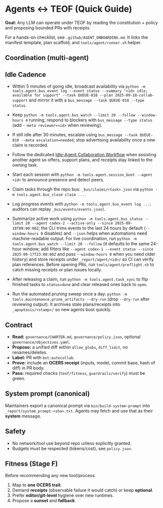 # Agents ↔ TEOF (Quick Guide)

**Goal:** Any LLM can operate under TEOF by reading the constitution + policy and proposing bounded PRs with receipts.

For a hands-on checklist, see `.github/AGENT_ONBOARDING.md`. It links the manifest template, plan scaffold, and `tools/agent/runner.sh` helper.

## Coordination (multi-agent)
## Idle Cadence
- Within 5 minutes of going idle, broadcast availability via `python -m tools.agent.bus_event log --event status --summary "<id> idle; available for support" --task QUEUE-010 --plan 2025-09-18-collab-support` and mirror it with a `bus_message --task QUEUE-010 --type status`.
- Keep `python -m tools.agent.bus_watch --limit 20 --follow --window-hours 4` running; respond to blockers with `bus_message --type status` (add `--meta reviewer=<id>` when reviewing).
- If still idle after 30 minutes, escalate using `bus_message --task QUEUE-010 --meta escalation=needed`; stop advertising availability once a new claim is recorded.
- Follow the dedicated [Idle-Agent Collaboration Workflow](docs/collab-support.md) when assisting another agent so offers, support plans, and receipts stay linked to the owning task.

- Start each session with `python -m tools.agent.session_boot --agent <id>` to announce presence and detect peers.
- Claim tasks through the repo bus: `_bus/claims/<task>.json` via `python -m tools.agent.bus_claim claim ...`.
- Log progress events with `python -m tools.agent.bus_event log ...`; auditors can replay `_bus/events/events.jsonl`.
- Summarize active work using `python -m tools.agent.bus_status --limit 20 --agent codex-2 --active-only --since 2025-09-18T00:00:00Z`; the CLI trims events to the last 24 hours by default (`--window-hours 0` disables) and `--json` helps when automations need machine-readable output. For live coordination, run `python -m tools.agent.bus_watch --limit 20 --follow` (it defaults to the same 24-hour window; add filters like `--agent codex-1 --event status --since 2025-09-17T23:00:00Z` and pass `--window-hours 0` when you need older history) and store receipts under `_report/agent/<id>/` so CI can verify plan references. Before opening PRs, run `tools/agent/preflight.sh` to catch missing receipts or plan issues locally.
- After releasing a claim, run `python -m tools.agent.task_sync` to flip finished tasks to `status=done` and clear released ones back to `open`.
- Run the automated pruning sweep once a day: `python -m tools.maintenance.prune_artifacts --dry-run` (drop `--dry-run` after reviewing output). It archives stale plans/receipts into `_apoptosis/<stamp>/` so new agents boot quickly.

## Contract
- **Read:** `governance/CHARTER.md`, `governance/policy.json`, optional `governance/objectives.yaml`.
- **Propose:** a unified diff within `allow_globs`, `diff_limit`, no renames/deletes.
- **Label:** PR with `bot:autocollab`.
- **Prove:** include an **OCERS receipt** (inputs, model, commit base, hash of diff) in PR body.
- **Pass:** required checks (`teof/fitness`, `guardrails/verify`) must be green.

## System prompt (canonical)
Maintainers export a canonical prompt via `bin/build-system-prompt` into `_report/system_prompt-<sha>.txt`.
Agents may fetch and use that as their **system** message.

## Safety
- No network/tool use beyond repo unless explicitly granted.
- Budgets must be respected (tokens/cost), see `policy.json`.

## Fitness (Stage F)
Before recommending any new tool/process:
1) Map to **one OCERS trait**.
2) Demand **receipts** (observable failure it would catch) or keep **optional**.
3) Prefer **editor/git-level** hygiene over new runtimes.
4) Propose a **sunset** and **fallback**.
